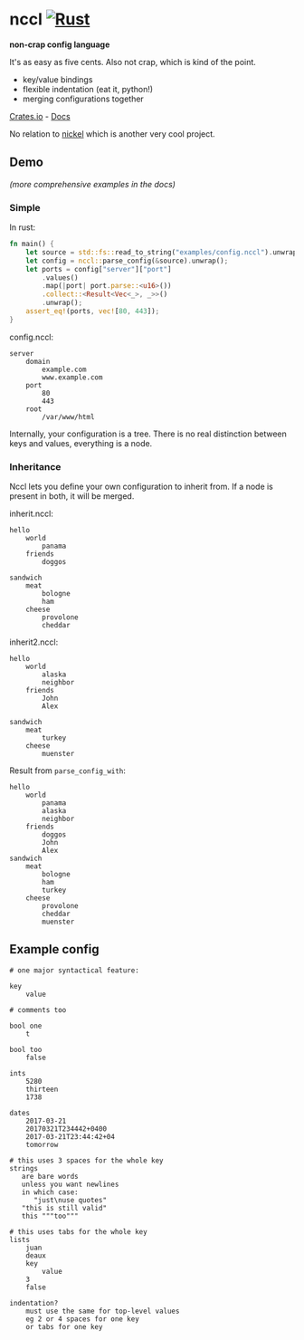 
# nccl [![Rust](https://github.com/zphixon/nccl/actions/workflows/rust.yml/badge.svg)](https://github.com/zphixon/nccl/actions/workflows/rust.yml)

**non-crap config language**

It's as easy as five cents. Also not crap, which is kind of the point.

* key/value bindings
* flexible indentation (eat it, python!)
* merging configurations together

[Crates.io](https://crates.io/crates/nccl) - [Docs](https://docs.rs/nccl/)

No relation to [nickel](https://github.com/tweag/nickel) which is another very
cool project.

## Demo

*(more comprehensive examples in the docs)*

### Simple

In rust:

```rust
fn main() {
    let source = std::fs::read_to_string("examples/config.nccl").unwrap();
    let config = nccl::parse_config(&source).unwrap();
    let ports = config["server"]["port"]
        .values()
        .map(|port| port.parse::<u16>())
        .collect::<Result<Vec<_>, _>>()
        .unwrap();
    assert_eq!(ports, vec![80, 443]);
}
```

config.nccl:

```
server
    domain
        example.com
        www.example.com
    port
        80
        443
    root
        /var/www/html
```

Internally, your configuration is a tree. There is no real distinction between
keys and values, everything is a node. 

### Inheritance

Nccl lets you define your own configuration to inherit from. If a node is
present in both, it will be merged.

inherit.nccl:

```
hello
    world
        panama
    friends
        doggos

sandwich
    meat
        bologne
        ham
    cheese
        provolone
        cheddar
```

inherit2.nccl:

```
hello
    world
        alaska
        neighbor
    friends
        John
        Alex

sandwich
    meat
        turkey
    cheese
        muenster
```

Result from `parse_config_with`:

```text
hello
    world
        panama
        alaska
        neighbor
    friends
        doggos
        John
        Alex
sandwich
    meat
        bologne
        ham
        turkey
    cheese
        provolone
        cheddar
        muenster
```

## Example config

```
# one major syntactical feature:

key
    value

# comments too

bool one
    t

bool too
    false

ints
    5280
    thirteen
    1738

dates
    2017-03-21
    20170321T234442+0400
    2017-03-21T23:44:42+04
    tomorrow

# this uses 3 spaces for the whole key
strings
   are bare words
   unless you want newlines
   in which case:
      "just\nuse quotes"
   "this is still valid"
   this """too"""

# this uses tabs for the whole key
lists
	juan
	deaux
	key
		value
	3
	false

indentation?
    must use the same for top-level values
    eg 2 or 4 spaces for one key
    or tabs for one key
```
